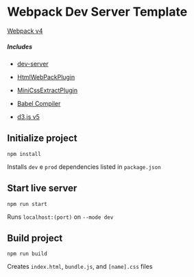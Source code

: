 # Webpack Dev Server Template

[Webpack v4](https://webpack.js.org/)

##### Includes

* [dev-server](https://github.com/webpack/webpack-dev-server)
* [HtmlWebPackPlugin](https://github.com/jantimon/html-webpack-plugin)
* [MiniCssExtractPlugin](https://github.com/webpack-contrib/mini-css-extract-plugin)
* [Babel Compiler](http://babeljs.io/)

* [d3.js v5](https://github.com/d3/d3/blob/master/API.md)

## Initialize project

```
npm install
```
Installs `dev` e `prod` dependencies listed in `package.json`

## Start live server

```
npm run start
```
Runs `localhost:(port)` on `--mode dev`

## Build project

```
npm run build
```
Creates `index.html`, `bundle.js`, and `[name].css` files
